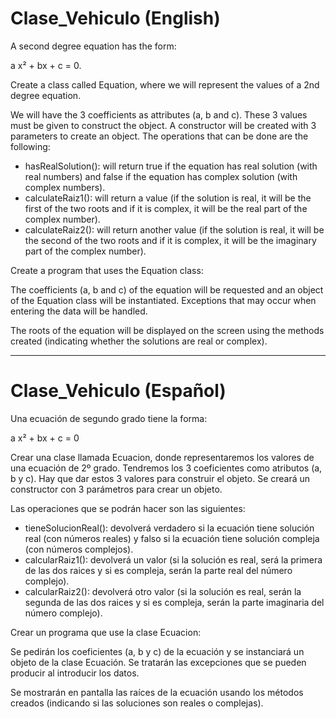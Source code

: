 # Clase_Vehiculo (English)

A second degree equation has the form:

   a x² + bx + c = 0.

Create a class called Equation, where we will represent the values of a 2nd degree equation.

We will have the 3 coefficients as attributes (a, b and c). These 3 values must be given to construct the object. A constructor will be created with 3 parameters to create an object.
The operations that can be done are the following:

  - hasRealSolution(): will return true if the equation has real solution (with real numbers) and false if the equation has complex solution (with complex numbers).
  - calculateRaiz1(): will return a value (if the solution is real, it will be the first of the two roots and if it is complex, it will be the real part of the complex number).
  - calculateRaiz2(): will return another value (if the solution is real, it will be the second of the two roots and if it is complex, it will be the imaginary part of the complex number).

Create a program that uses the Equation class:

The coefficients (a, b and c) of the equation will be requested and an object of the Equation class will be instantiated. Exceptions that may occur when entering the data will be handled.

The roots of the equation will be displayed on the screen using the methods created (indicating whether the solutions are real or complex).

----------------------------------------------------------------------------------------------------------------------------------------------------------------------

# Clase_Vehiculo (Español)

Una ecuación de segundo grado tiene la forma:

   a x² + bx + c = 0

Crear una clase llamada Ecuacion, donde representaremos los valores de una ecuación de 2º grado.
Tendremos los 3 coeficientes como atributos (a, b y c). Hay que dar estos 3 valores para construir el objeto. Se creará un constructor con 3 parámetros para crear un objeto.

Las operaciones que se podrán hacer son las siguientes:

  - tieneSolucionReal(): devolverá verdadero si la ecuación tiene solución real (con números reales) y falso si la ecuación tiene solución compleja (con números complejos).
  - calcularRaiz1(): devolverá un valor (si la solución es real, será la primera de las dos raices y si es compleja, serán la parte real del número complejo).
  - calcularRaiz2():  devolverá otro valor (si la solución es real, serán la segunda de las dos raices y si es compleja, serán la parte imaginaria del número complejo).

Crear un programa que use la clase Ecuacion:

Se pedirán los coeficientes (a, b y c) de la ecuación y se instanciará un objeto de la clase Ecuación. Se tratarán las excepciones que se pueden producir al introducir los datos.

Se mostrarán en pantalla las raíces de la ecuación usando los métodos creados (indicando si las soluciones son reales o complejas).
